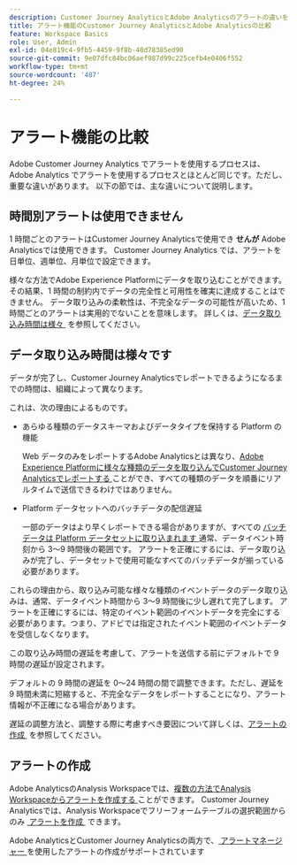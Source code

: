 ```yaml
---
description: Customer Journey AnalyticsとAdobe Analyticsのアラートの違いを説明します
title: アラート機能のCustomer Journey AnalyticsとAdobe Analyticsの比較
feature: Workspace Basics
role: User, Admin
exl-id: 04e819c4-9fb5-4459-9f8b-40d78385ed90
source-git-commit: 9e07dfc84bc06aef987d99c225cefb4e0406f552
workflow-type: tm+mt
source-wordcount: '487'
ht-degree: 24%

---
```


# アラート機能の比較

Adobe Customer Journey Analytics でアラートを使用するプロセスは、Adobe Analytics でアラートを使用するプロセスとほとんど同じです。ただし、重要な違いがあります。 以下の節では、主な違いについて説明します。

## 時間別アラートは使用できません

1 時間ごとのアラートはCustomer Journey Analyticsで使用でき **せんが** Adobe Analyticsでは使用できます。 Customer Journey Analytics では、アラートを日単位、週単位、月単位で設定できます。

様々な方法でAdobe Experience Platformにデータを取り込むことができます。 その結果、1 時間の制約内でデータの完全性と可用性を確実に達成することはできません。  データ取り込みの柔軟性は、不完全なデータの可能性が高いため、1 時間ごとのアラートは実用的でないことを意味します。 詳しくは、[&#x200B; データ取り込み時間は様々 &#x200B;](#data-ingestion-times-vary-in-customer-journey-analytics) を参照してください。

## データ取り込み時間は様々です

データが完了し、Customer Journey Analyticsでレポートできるようになるまでの時間は、組織によって異なります。

これは、次の理由によるものです。

* あらゆる種類のデータスキーマおよびデータタイプを保持する Platform の機能

  Web データのみをレポートするAdobe Analyticsとは異なり、[Adobe Experience Platformに様々な種類のデータを取り込んでCustomer Journey Analyticsでレポートする &#x200B;](/help/data-ingestion/data-ingestion.md) ことができ、すべての種類のデータを順番にリアルタイムで送信できるわけではありません。

* Platform データセットへのバッチデータの配信遅延

  一部のデータはより早くレポートできる場合がありますが、すべての [&#x200B; バッチデータは Platform データセットに取り込まれます &#x200B;](/help/data-ingestion/data-ingestion.md#ingest-and-use-batch-data.) 通常、データイベント時刻から 3～9 時間後の範囲です。 アラートを正確にするには、データ取り込みが完了し、データセットで使用可能なすべてのバッチデータが揃っている必要があります。<!--3 to 9 hours is a sweet spot, what we are suggesting.  -->

これらの理由から、取り込み可能な様々な種類のイベントデータのデータ取り込みは、通常、データイベント時間から 3～9 時間後に少し遅れて完了します。 アラートを正確にするには、特定のイベント範囲のイベントデータを完全にする必要があります。つまり、アドビでは指定されたイベント範囲のイベントデータを受信しなくなります。

この取り込み時間の遅延を考慮して、アラートを送信する前にデフォルトで 9 時間の遅延が設定されます。

デフォルトの 9 時間の遅延を 0～24 時間の間で調整できます。ただし、遅延を 9 時間未満に短縮すると、不完全なデータをレポートすることになり、アラート情報が不正確になる場合があります。

遅延の調整方法と、調整する際に考慮すべき要因について詳しくは、[&#x200B; アラートの作成 &#x200B;](/help/components/c-intelligent-alerts/alert-builder.md) を参照してください。

<!-- Starting with "However," the rest of this information should probably go into the actual documentation where we document the option to adjust the delay. -->

## アラートの作成

Adobe AnalyticsのAnalysis Workspaceでは、[&#x200B; 複数の方法でAnalysis Workspaceからアラートを作成する &#x200B;](https://experienceleague.adobe.com/ja/docs/analytics/components/alerts/alert-builder) ことができます。 Customer Journey Analyticsでは、Analysis Workspaceでフリーフォームテーブルの選択範囲からのみ [&#x200B; アラートを作成 &#x200B;](alert-builder.md) できます。

Adobe AnalyticsとCustomer Journey Analyticsの両方で、[&#x200B; アラートマネージャー &#x200B;](alert-manager.md) を使用したアラートの作成がサポートされています
